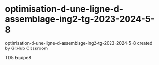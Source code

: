 # optimisation-d-une-ligne-d-assemblage-ing2-tg-2023-2024-5-8
optimisation-d-une-ligne-d-assemblage-ing2-tg-2023-2024-5-8 created by GitHub Classroom

TD5 Equipe8 
